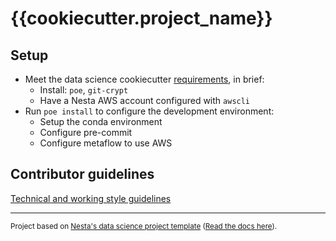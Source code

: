 # {{cookiecutter.project_name}}

## Setup

- Meet the data science cookiecutter [requirements](http://nestauk.github.io/cookiecutter-data-science-nesta), in brief:
  - Install: `poe`, `git-crypt`
  - Have a Nesta AWS account configured with `awscli`
- Run `poe install` to configure the development environment:
  - Setup the conda environment
  - Configure pre-commit
  - Configure metaflow to use AWS

## Contributor guidelines

[Technical and working style guidelines](https://github.com/nestauk/cookiecutter-data-science-nesta/blob/master/GUIDELINES.md)

---

<small><p>Project based on <a target="_blank" href="https://github.com/nestauk/cookiecutter-data-science-nesta">Nesta's data science project template</a>
(<a href="http://nestauk.github.io/cookiecutter-data-science-nesta">Read the docs here</a>).
</small>
